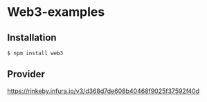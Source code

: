 # Web3-examples

## Installation
```bash=
$ npm install web3
```

## Provider
https://rinkeby.infura.io/v3/d368d7de608b40468f9025f37592f40d
